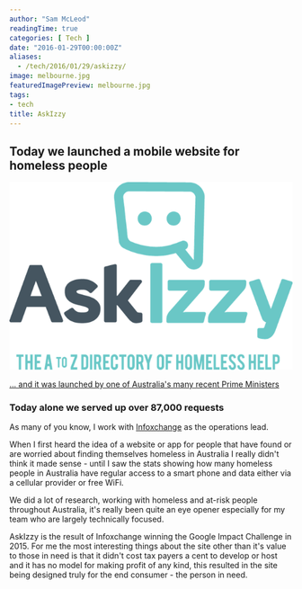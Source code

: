```yaml
---
author: "Sam McLeod"
readingTime: true
categories: [ Tech ]
date: "2016-01-29T00:00:00Z"
aliases:
  - /tech/2016/01/29/askizzy/
image: melbourne.jpg
featuredImagePreview: melbourne.jpg
tags:
- tech
title: AskIzzy
---
```


## Today we launched a mobile website for homeless people

<a href="https://askizzy.org.au"><img src="askizzy.png" style="width: 600px;" />

... and it was launched by [one of Australia's many recent Prime Ministers](http://www.heraldsun.com.au/news/victoria/askizzy-app-connects-the-homeless-to-food-shelter-and-health-services/news-story/bfae67275552be421af4dd54bfd575a6?nk=ebd042d1d2789514c4e8553cb5633711-1454053888)

### Today alone we served up over 87,000 requests

As many of you know, I work with [Infoxchange](https://infoxchange.org) as the operations lead.

When I first heard the idea of a website or app for people that have found or are worried about finding themselves homeless in Australia I really didn't think it made sense - until I saw the stats showing how many homeless people in Australia have regular access to a smart phone and data either via a cellular provider or free WiFi.

We did a lot of research, working with homeless and at-risk people throughout Australia, it's really been quite an eye opener especially for my team who are largely technically focused.

AskIzzy is the result of Infoxchange winning the Google Impact Challenge in 2015. For me the most interesting things about the site other than it's value to those in need is that it didn't cost tax payers a cent to develop or host and it has no model for making profit of any kind, this resulted in the site being designed truly for the end consumer - the person in need.
